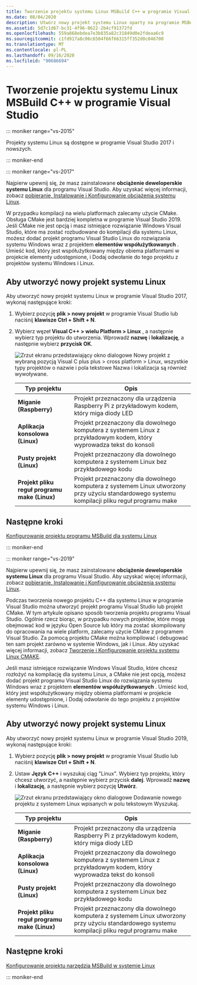 ```yaml
---
title: Tworzenie projektu systemu Linux MSBuild C++ w programie Visual Studio
ms.date: 08/04/2020
description: Utwórz nowy projekt systemu Linux oparty na programie MSBuild w programie Visual Studio.
ms.assetid: 5d7c1d67-bc31-4f96-8622-2b4cf91372fd
ms.openlocfilehash: 559a868ebdea7e3b835a82c31849d0e2fdeaa6c9
ms.sourcegitcommit: c1fd917a8c06c6504f66f66315ff352d0c046700
ms.translationtype: MT
ms.contentlocale: pl-PL
ms.lasthandoff: 09/16/2020
ms.locfileid: "90686694"
---
```

# <a name="create-a-linux-msbuild-c-project-in-visual-studio"></a>Tworzenie projektu systemu Linux MSBuild C++ w programie Visual Studio

::: moniker range="vs-2015"

Projekty systemu Linux są dostępne w programie Visual Studio 2017 i nowszych.

::: moniker-end

::: moniker range="vs-2017"

Najpierw upewnij się, że masz zainstalowane **obciążenie deweloperskie systemu Linux** dla programu Visual Studio. Aby uzyskać więcej informacji, zobacz [pobieranie, Instalowanie i Konfigurowanie obciążenia systemu Linux](download-install-and-setup-the-linux-development-workload.md).

W przypadku kompilacji na wielu platformach zalecamy użycie CMake. Obsługa CMake jest bardziej kompletna w programie Visual Studio 2019. Jeśli CMake nie jest opcją i masz istniejące rozwiązanie Windows Visual Studio, które ma zostać rozbudowane do kompilacji dla systemu Linux, możesz dodać projekt programu Visual Studio Linux do rozwiązania systemu Windows wraz z projektem **elementów współużytkowanych** . Umieść kod, który jest współużytkowany między obiema platformami w projekcie elementy udostępnione, i Dodaj odwołanie do tego projektu z projektów systemu Windows i Linux.

## <a name="to-create-a-new-linux-project"></a>Aby utworzyć nowy projekt systemu Linux

Aby utworzyć nowy projekt systemu Linux w programie Visual Studio 2017, wykonaj następujące kroki:

1. Wybierz pozycję **plik > nowy projekt** w programie Visual Studio lub naciśnij **klawisze Ctrl + Shift + N**.
1. Wybierz węzeł **Visual C++ > wielu Platform > Linux** , a następnie wybierz typ projektu do utworzenia. Wprowadź **nazwę** i **lokalizację**, a następnie wybierz **przycisk OK**.

   ![Zrzut ekranu przedstawiający okno dialogowe Nowy projekt z wybraną pozycją Visual C plus plus > cross platform > Linux, wszystkie typy projektów o nazwie i pola tekstowe Nazwa i lokalizacja są również wywoływane.](media/newproject.png)

   | Typ projektu | Opis |
   | ------------ | --- |
   | **Miganie (Raspberry)**           | Projekt przeznaczony dla urządzenia Raspberry Pi z przykładowym kodem, który miga diody LED |
   | **Aplikacja konsolowa (Linux)** | Projekt przeznaczony dla dowolnego komputera z systemem Linux z przykładowym kodem, który wyprowadza tekst do konsoli |
   | **Pusty projekt (Linux)**       | Projekt przeznaczony dla dowolnego komputera z systemem Linux bez przykładowego kodu |
   | **Projekt pliku reguł programu make (Linux)**    | Projekt przeznaczony dla dowolnego komputera z systemem Linux utworzony przy użyciu standardowego systemu kompilacji pliku reguł programu make |

## <a name="next-steps"></a>Następne kroki

[Konfigurowanie projektu programu MSBuild dla systemu Linux](configure-a-linux-project.md)

::: moniker-end

::: moniker range="vs-2019"

Najpierw upewnij się, że masz zainstalowane **obciążenie deweloperskie systemu Linux** dla programu Visual Studio. Aby uzyskać więcej informacji, zobacz [pobieranie, Instalowanie i Konfigurowanie obciążenia systemu Linux](download-install-and-setup-the-linux-development-workload.md).

Podczas tworzenia nowego projektu C++ dla systemu Linux w programie Visual Studio można utworzyć projekt programu Visual Studio lub projekt CMake. W tym artykule opisano sposób tworzenia projektu programu Visual Studio. Ogólnie rzecz biorąc, w przypadku nowych projektów, które mogą obejmować kod w języku Open Source lub który ma zostać skompilowany do opracowania na wiele platform, zalecamy użycie CMake z programem Visual Studio. Za pomocą projektu CMake można kompilować i debugować ten sam projekt zarówno w systemie Windows, jak i Linux. Aby uzyskać więcej informacji, zobacz [Tworzenie i Konfigurowanie projektu systemu Linux CMAKE](cmake-linux-project.md).

Jeśli masz istniejące rozwiązanie Windows Visual Studio, które chcesz rozłożyć na kompilację dla systemu Linux, a CMake nie jest opcją, możesz dodać projekt programu Visual Studio Linux do rozwiązania systemu Windows wraz z projektem **elementów współużytkowanych** . Umieść kod, który jest współużytkowany między obiema platformami w projekcie elementy udostępnione, i Dodaj odwołanie do tego projektu z projektów systemu Windows i Linux.

## <a name="to-create-a-new-linux-project"></a>Aby utworzyć nowy projekt systemu Linux

Aby utworzyć nowy projekt systemu Linux w programie Visual Studio 2019, wykonaj następujące kroki:

1. Wybierz pozycję **plik > nowy projekt** w programie Visual Studio lub naciśnij **klawisze Ctrl + Shift + N**.
1. Ustaw **Język** **C++** i wyszukaj ciąg "Linux". Wybierz typ projektu, który chcesz utworzyć, a następnie wybierz przycisk **dalej**. Wprowadź **nazwę** i **lokalizację**, a następnie wybierz pozycję **Utwórz**.

   ![Zrzut ekranu przedstawiający okno dialogowe Dodawanie nowego projektu z systemem Linux wpisanych w polu tekstowym Wyszukaj.](media/newproject-vs2019.png)

   | Typ projektu | Opis |
   | ------------ | --- |
   | **Miganie (Raspberry)**           | Projekt przeznaczony dla urządzenia Raspberry Pi z przykładowym kodem, który miga diody LED |
   | **Aplikacja konsolowa (Linux)** | Projekt przeznaczony dla dowolnego komputera z systemem Linux z przykładowym kodem, który wyprowadza tekst do konsoli |
   | **Pusty projekt (Linux)**       | Projekt przeznaczony dla dowolnego komputera z systemem Linux bez przykładowego kodu |
   | **Projekt pliku reguł programu make (Linux)**    | Projekt przeznaczony dla dowolnego komputera z systemem Linux utworzony przy użyciu standardowego systemu kompilacji pliku reguł programu make |

## <a name="next-steps"></a>Następne kroki

[Konfigurowanie projektu narzędzia MSBuild w systemie Linux](configure-a-linux-project.md)

::: moniker-end
